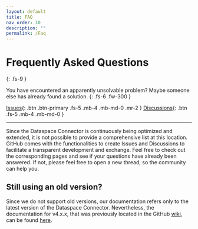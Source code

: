 ```yaml
---
layout: default
title: FAQ
nav_order: 10
description: ""
permalink: /Faq
---
```


# Frequently Asked Questions
{: .fs-9 }

You have encountered an apparently unsolvable problem? Maybe someone else has already found a solution.
{: .fs-6 .fw-300 }

[Issues](https://github.com/International-Data-Spaces-Association/DataspaceConnector/issues){: .btn .btn-primary .fs-5 .mb-4 .mb-md-0 .mr-2 } [Discussions](https://github.com/International-Data-Spaces-Association/DataspaceConnector/discussions){: .btn .fs-5 .mb-4 .mb-md-0 }

---

Since the Dataspace Connector is continuously being optimized and extended, it is not possible to 
provide a comprehensive list at this location. GitHub comes with the functionalities to create 
Issues and Discussions to facilitate a transparent development and exchange. Feel free to check out 
the corresponding pages and see if your questions have already been answered. If not, please feel 
free to open a new thread, so the community can help you.

## Still using an old version?

Since we do not support old versions, our documentation refers only to the latest version of the
Dataspace Connector. Nevertheless, the documentation for v4.x.x, that was previously located in the 
GitHub [wiki](https://github.com/International-Data-Spaces-Association/DataspaceConnector/wiki),
can be found [here](assets/files/dsc_v4_wiki.zip).
